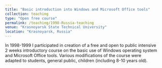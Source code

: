 ```yaml
---
title: "Basic introduction into Windows and Microsoft Office tools"
collection: teaching
type: "Open free course"
permalink: /teaching/1998-Russia-teaching
venue: "Krasnoyarsk State Technical University"
location: "Krasnoyarsk, Russia"
---
```


In 1998-1999 I participated in creation of a free and open to public intensive 2 weeks introductory course on the basic use of Windows operating
system and Microsoft Office tools. Various modifications of the course were adapted to students, general public, children (including 8-10 years old).
